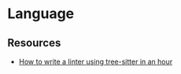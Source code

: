 # Language

## Resources

- [How to write a linter using tree-sitter in an hour](https://siraben.dev/2022/03/22/tree-sitter-linter.html)
